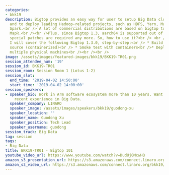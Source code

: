 ```yaml
---
categories:
- bkk19
description: Bigtop provides an easy way for user to setup Big Data cloud platform
  and to deploy leading Hadoop-related projects, such as HDFS, Yarn, Mapreduce, and
  Spark.<br /> A lot of commercial distributions are based on bigtop too, such as
  MapR.<br /><br />Plus, since Bigtop 1.3, aarch64 is supported out of the box. No
  special patches are required any more. So, how to use it?<br /> <br /> In this session,
  I will cover the following Bigtop 1.3.0, step-by-step:<br /> * Build Bigtop from
  source (containerized)<br /> * Smoke test with containers<br />* Deploy Bigtop on
  multiple physical machines<br /><br /><br />
image: /assets/images/featured-images/bkk19/BKK19-TR01.png
session_attendee_num: '19'
session_id: BKK19-TR01
session_room: Session Room 1 (Lotus 1-2)
session_slot:
  end_time: '2019-04-02 14:50:00'
  start_time: '2019-04-02 14:00:00'
session_speakers:
- speaker_bio: Work in Arm software ecosystem more than 10 years. Want to share my
    recent experience in Big Data.
  speaker_company: LINARO
  speaker_image: /assets/images/speakers/bkk19/guodong-xu
  speaker_location: ''
  speaker_name: Guodong Xu
  speaker_position: Tech Lead
  speaker_username: guodong
session_track: Big Data
tag: session
tags:
- Big Data
title: BKK19-TR01 - Bigtop 101
youtube_video_url: https://www.youtube.com/watch?v=DudUj0McwHQ
amazon_s3_presentation_url: https://s3.amazonaws.com/connect.linaro.org/bkk19/presentations/bkk19-tr01.pdf
amazon_s3_video_url: https://s3.amazonaws.com/connect.linaro.org/bkk19/videos/bkk19-tr01.mp4
---
```

